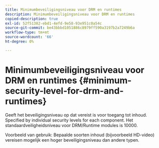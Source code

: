 ```yaml
---
title: Minimumbeveiligingsniveau voor DRM en runtimes
description: Minimumbeveiligingsniveau voor DRM en runtimes
copied-description: true
exl-id: 52f51382-ebd1-4efd-9e58-93e951c0a54c
source-git-commit: be43bbbd1051886c8979ff590a3197b2a7249b6a
workflow-type: tm+mt
source-wordcount: '66'
ht-degree: 0%

---
```


# Minimumbeveiligingsniveau voor DRM en runtimes {#minimum-security-level-for-drm-and-runtimes}

Geeft het beveiligingsniveau op dat vereist is voor toegang tot inhoud. Specified by individual security levels for each component. Het standaardveiligheidsniveau voor DRM/Runtime modules is 10000.

Voorbeeld van gebruik: Bepaalde soorten inhoud (bijvoorbeeld HD-video) vereisen mogelijk een hoger beveiligingsniveau dan andere typen.
